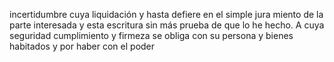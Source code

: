 incertidumbre cuya liquidación y hasta defiere en el simple jura
miento de la parte interesada y esta escritura sin más prueba
de que lo he hecho. A cuya seguridad cumplimiento y firmeza
se obliga con su persona y bienes habitados y por haber con el poder